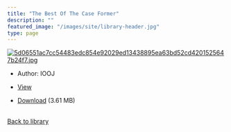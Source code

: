 ```yaml
---
title: "The Best Of The Case Former"
description: ""
featured_image: "/images/site/library-header.jpg"
type: page
---
```


<a href="https://drive.google.com/uc?export=view&id=10EAqNf1RPyPI8pJD-pVaXLG3Ui8NWzaf" target="_blank">![5d06551ac7cc54483edc854e92029ed13438895ea63bd52cd4201525647b24f7.jpg](/images/library/5d06551ac7cc54483edc854e92029ed13438895ea63bd52cd4201525647b24f7.jpg)</a>
* Author: IOOJ
* <a href="https://drive.google.com/uc?export=view&id=10EAqNf1RPyPI8pJD-pVaXLG3Ui8NWzaf" target="_blank">View</a>

* [Download](https://drive.google.com/uc?export=download&id=10EAqNf1RPyPI8pJD-pVaXLG3Ui8NWzaf) (3.61 MB)

<br />[Back to library](/library/)
